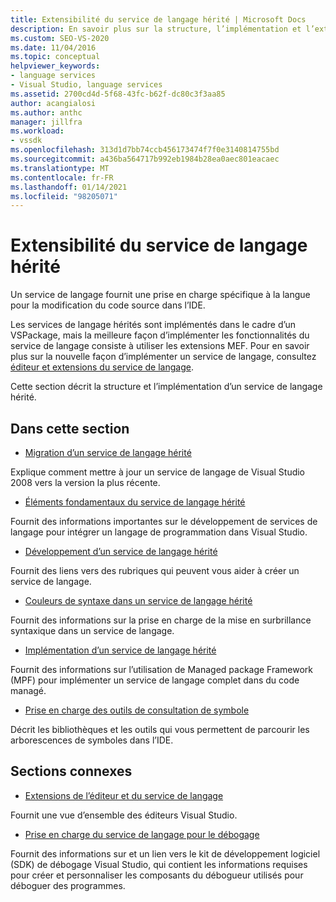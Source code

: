 ```yaml
---
title: Extensibilité du service de langage hérité | Microsoft Docs
description: En savoir plus sur la structure, l’implémentation et l’extensibilité des services de langage hérités dans Visual Studio.
ms.custom: SEO-VS-2020
ms.date: 11/04/2016
ms.topic: conceptual
helpviewer_keywords:
- language services
- Visual Studio, language services
ms.assetid: 2700cd4d-5f68-43fc-b62f-dc80c3f3aa85
author: acangialosi
ms.author: anthc
manager: jillfra
ms.workload:
- vssdk
ms.openlocfilehash: 313d1d7bb74ccb456173474f7f0e3140814755bd
ms.sourcegitcommit: a436ba564717b992eb1984b28ea0aec801eacaec
ms.translationtype: MT
ms.contentlocale: fr-FR
ms.lasthandoff: 01/14/2021
ms.locfileid: "98205071"
---
```

# <a name="legacy-language-service-extensibility"></a>Extensibilité du service de langage hérité
Un service de langage fournit une prise en charge spécifique à la langue pour la modification du code source dans l’IDE.

 Les services de langage hérités sont implémentés dans le cadre d’un VSPackage, mais la meilleure façon d’implémenter les fonctionnalités du service de langage consiste à utiliser les extensions MEF. Pour en savoir plus sur la nouvelle façon d’implémenter un service de langage, consultez [éditeur et extensions du service de langage](../../extensibility/editor-and-language-service-extensions.md).

 Cette section décrit la structure et l’implémentation d’un service de langage hérité.

## <a name="in-this-section"></a>Dans cette section
- [Migration d’un service de langage hérité](../../extensibility/internals/migrating-a-legacy-language-service.md)

 Explique comment mettre à jour un service de langage de Visual Studio 2008 vers la version la plus récente.

- [Éléments fondamentaux du service de langage hérité](../../extensibility/internals/legacy-language-service-essentials.md)

 Fournit des informations importantes sur le développement de services de langage pour intégrer un langage de programmation dans Visual Studio.

- [Développement d’un service de langage hérité](../../extensibility/internals/developing-a-legacy-language-service.md)

 Fournit des liens vers des rubriques qui peuvent vous aider à créer un service de langage.

- [Couleurs de syntaxe dans un service de langage hérité](../../extensibility/internals/syntax-coloring-in-a-legacy-language-service.md)

 Fournit des informations sur la prise en charge de la mise en surbrillance syntaxique dans un service de langage.

- [Implémentation d’un service de langage hérité](../../extensibility/internals/implementing-a-legacy-language-service1.md)

 Fournit des informations sur l’utilisation de Managed package Framework (MPF) pour implémenter un service de langage complet dans du code managé.

- [Prise en charge des outils de consultation de symbole](../../extensibility/internals/supporting-symbol-browsing-tools.md)

 Décrit les bibliothèques et les outils qui vous permettent de parcourir les arborescences de symboles dans l’IDE.

## <a name="related-sections"></a>Sections connexes
- [Extensions de l’éditeur et du service de langage](../../extensibility/editor-and-language-service-extensions.md)

 Fournit une vue d’ensemble des éditeurs Visual Studio.

- [Prise en charge du service de langage pour le débogage](../../extensibility/internals/language-service-support-for-debugging.md)

 Fournit des informations sur et un lien vers le kit de développement logiciel (SDK) de débogage Visual Studio, qui contient les informations requises pour créer et personnaliser les composants du débogueur utilisés pour déboguer des programmes.
